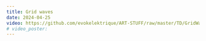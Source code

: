 ```yaml
---
title: Grid waves
date: 2024-04-25
video: https://github.com/evokelektrique/ART-STUFF/raw/master/TD/GridWaves/Exports/Tdmovieout.8.mp4
# video_poster: 
---
```

